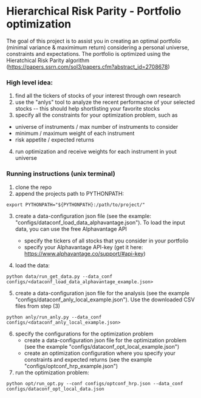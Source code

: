 # Hierarchical Risk Parity - Portfolio optimization

The goal of this project is to assist you in creating an optimal portfolio (minimal variance & maximimum return) considering a personal universe, constraints 
and expectations. The portfolio is optimized using the Hieratchical Risk Parity algorithm (https://papers.ssrn.com/sol3/papers.cfm?abstract_id=2708678)

### High level idea: ###
1. find all the tickers of stocks of your interest through own research
2. use the "anlys" tool to analyze the recent performacne of your selected stocks -- this should help shortlisting your favorite stocks
3. specify all the constraints for your optimization problem, such as
 * universe of instruments / max number of instruments to consider
 * minimum / maximum weight of each instrument
 * risk appetite / expected returns
4. run optimization and receive weights for each instrument in yout universe

### Running instructions (unix terminal) ###
1. clone the repo
2. append the projects path to PYTHONPATH:
```
export PYTHONPATH="${PYTHONPATH}:/path/to/project/"
```
3. create a data-configuration json file (see the example: "configs/dataconf_load_data_alphavantage.json"). To load the input data, you can use the free 
Alphavantage API
   * specify the tickers of all stocks that you consider in your portfolio
   * specify your Alphavantage API-key (get it here: https://www.alphavantage.co/support/#api-key)

4. load the data:
```
python data/run_get_data.py --data_conf configs/<dataconf_load_data_alphavantage_example.json>   
```
5. create a data-configuration json file for the analysis (see the example "configs/dataconf_anly_local_example.json"). Use the downloaded CSV files from step (3)
```
python anly/run_anly.py --data_conf configs/<dataconf_anly_local_example.json>
```
6. specify the configurations for the optimization problem
   * create a data-configuration json file for the optimization problem (see the example "configs/dataconf_opt_local_example.json")
   * create an optimization configuration where you specify your constraints and expected returns (see the example "configs/optconf_hrp_example.json")
7. run the optimization problem:
```
python opt/run_opt.py --conf configs/optconf_hrp.json --data_conf configs/dataconf_opt_local_data.json
```
